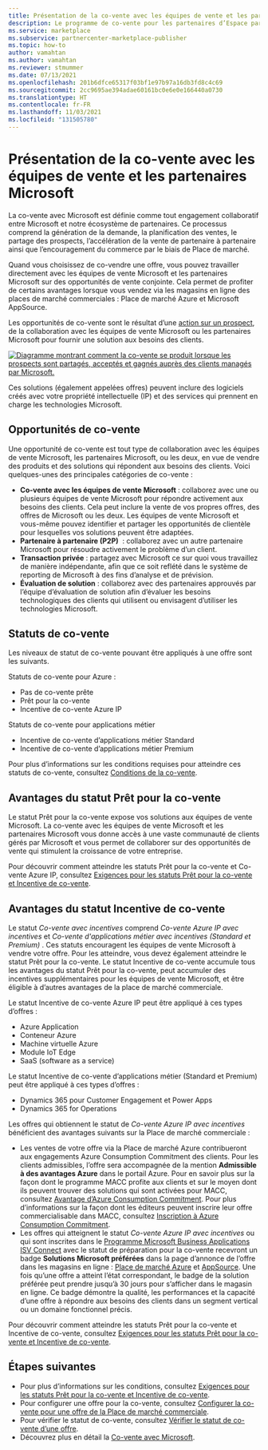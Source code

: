 ```yaml
---
title: Présentation de la co-vente avec les équipes de vente et les partenaires Microsoft
description: Le programme de co-vente pour les partenaires d’Espace partenaires Microsoft peut vous aider à atteindre une vaste clientèle et à générer de nouvelles ventes.
ms.service: marketplace
ms.subservice: partnercenter-marketplace-publisher
ms.topic: how-to
author: vamahtan
ms.author: vamahtan
ms.reviewer: stmummer
ms.date: 07/13/2021
ms.openlocfilehash: 201b6dfce65317f03bf1e97b97a16db3fd8c4c69
ms.sourcegitcommit: 2cc9695ae394adae60161bc0e6e0e166440a0730
ms.translationtype: HT
ms.contentlocale: fr-FR
ms.lasthandoff: 11/03/2021
ms.locfileid: "131505780"
---
```

# <a name="co-sell-with-microsoft-sales-teams-and-partners-overview"></a>Présentation de la co-vente avec les équipes de vente et les partenaires Microsoft

La co-vente avec Microsoft est définie comme tout engagement collaboratif entre Microsoft et notre écosystème de partenaires. Ce processus comprend la génération de la demande, la planification des ventes, le partage des prospects, l’accélération de la vente de partenaire à partenaire ainsi que l’encouragement du commerce par le biais de Place de marché.

Quand vous choisissez de co-vendre une offre, vous pouvez travailler directement avec les équipes de vente Microsoft et les partenaires Microsoft sur des opportunités de vente conjointe. Cela permet de profiter de certains avantages lorsque vous vendez via les magasins en ligne des places de marché commerciales : Place de marché Azure et Microsoft AppSource.

Les opportunités de co-vente sont le résultat d’une [action sur un prospect](./partner-center-portal/commercial-marketplace-get-customer-leads.md), de la collaboration avec les équipes de vente Microsoft ou les partenaires Microsoft pour fournir une solution aux besoins des clients.

[![Diagramme montrant comment la co-vente se produit lorsque les prospects sont partagés, acceptés et gagnés auprès des clients managés par Microsoft.](./media/marketplace-publishers-guide/marketplace-co-sell-v2.png)](./media/marketplace-publishers-guide/marketplace-co-sell-v2.png#lightbox)

Ces solutions (également appelées offres) peuvent inclure des logiciels créés avec votre propriété intellectuelle (IP) et des services qui prennent en charge les technologies Microsoft.

## <a name="co-sell-opportunities"></a>Opportunités de co-vente

Une opportunité de co-vente est tout type de collaboration avec les équipes de vente Microsoft, les partenaires Microsoft, ou les deux, en vue de vendre des produits et des solutions qui répondent aux besoins des clients. Voici quelques-unes des principales catégories de co-vente :

- **Co-vente avec les équipes de vente Microsoft** : collaborez avec une ou plusieurs équipes de vente Microsoft pour répondre activement aux besoins des clients. Cela peut inclure la vente de vos propres offres, des offres de Microsoft ou les deux. Les équipes de vente Microsoft et vous-même pouvez identifier et partager les opportunités de clientèle pour lesquelles vos solutions peuvent être adaptées.
- **Partenaire à partenaire (P2P)**  : collaborez avec un autre partenaire Microsoft pour résoudre activement le problème d’un client.
- **Transaction privée** : partagez avec Microsoft ce sur quoi vous travaillez de manière indépendante, afin que ce soit reflété dans le système de reporting de Microsoft à des fins d’analyse et de prévision.
- **Évaluation de solution** : collaborez avec des partenaires approuvés par l’équipe d’évaluation de solution afin d’évaluer les besoins technologiques des clients qui utilisent ou envisagent d’utiliser les technologies Microsoft.

## <a name="co-sell-statuses"></a>Statuts de co-vente

Les niveaux de statut de co-vente pouvant être appliqués à une offre sont les suivants.

Statuts de co-vente pour Azure :

- Pas de co-vente prête
- Prêt pour la co-vente
- Incentive de co-vente Azure IP

Statuts de co-vente pour applications métier
- Incentive de co-vente d’applications métier Standard
- Incentive de co-vente d’applications métier Premium  

Pour plus d’informations sur les conditions requises pour atteindre ces statuts de co-vente, consultez [Conditions de la co-vente](co-sell-requirements.md).

## <a name="benefits-of-co-sell-ready-status"></a>Avantages du statut Prêt pour la co-vente

Le statut Prêt pour la co-vente expose vos solutions aux équipes de vente Microsoft. La co-vente avec les équipes de vente Microsoft et les partenaires Microsoft vous donne accès à une vaste communauté de clients gérés par Microsoft et vous permet de collaborer sur des opportunités de vente qui stimulent la croissance de votre entreprise.

Pour découvrir comment atteindre les statuts Prêt pour la co-vente et Co-vente Azure IP, consultez [Exigences pour les statuts Prêt pour la co-vente et Incentive de co-vente](co-sell-requirements.md).

## <a name="benefits-of-co-sell-incentive-status"></a>Avantages du statut Incentive de co-vente

Le statut _Co-vente avec incentives_ comprend _Co-vente Azure IP avec incentives_ et _Co-vente d'applications métier avec incentives (Standard et Premium)_ . Ces statuts encouragent les équipes de vente Microsoft à vendre votre offre. Pour les atteindre, vous devez également atteindre le statut Prêt pour la co-vente. Le statut Incentive de co-vente accumule tous les avantages du statut Prêt pour la co-vente, peut accumuler des incentives supplémentaires pour les équipes de vente Microsoft, et être éligible à d’autres avantages de la place de marché commerciale.

Le statut Incentive de co-vente Azure IP peut être appliqué à ces types d’offres :

- Azure Application
- Conteneur Azure
- Machine virtuelle Azure
- Module IoT Edge
- SaaS (software as a service)

Le statut Incentive de co-vente d’applications métier (Standard et Premium) peut être appliqué à ces types d’offres :

- Dynamics 365 pour Customer Engagement et Power Apps
- Dynamics 365 for Operations

Les offres qui obtiennent le statut de _Co-vente Azure IP avec incentives_ bénéficient des avantages suivants sur la Place de marché commerciale :

- Les ventes de votre offre via la Place de marché Azure contribueront aux engagements Azure Consumption Commitment des clients. Pour les clients admissibles, l’offre sera accompagnée de la mention **Admissible à des avantages Azure** dans le portail Azure. Pour en savoir plus sur la façon dont le programme MACC profite aux clients et sur le moyen dont ils peuvent trouver des solutions qui sont activées pour MACC, consultez [Avantage d’Azure Consumption Commitment](/marketplace/azure-consumption-commitment-benefit). Pour plus d’informations sur la façon dont les éditeurs peuvent inscrire leur offre commercialisable dans MACC, consultez [Inscription à Azure Consumption Commitment](azure-consumption-commitment-enrollment.md).
- Les offres qui atteignent le statut _Co-vente Azure IP avec incentives_ ou qui sont inscrites dans le [Programme Microsoft Business Applications ISV Connect](business-applications-isv-program.md) avec le statut de préparation pour la co-vente recevront un badge **Solutions Microsoft préférées** dans la page d’annonce de l’offre dans les magasins en ligne : [Place de marché Azure](https://azuremarketplace.microsoft.com/) et [AppSource](https://appsource.microsoft.com/).  Une fois qu’une offre a atteint l’état correspondant, le badge de la solution préférée peut prendre jusqu’à 30 jours pour s’afficher dans le magasin en ligne. Ce badge démontre la qualité, les performances et la capacité d’une offre à répondre aux besoins des clients dans un segment vertical ou un domaine fonctionnel précis.

Pour découvrir comment atteindre les statuts Prêt pour la co-vente et Incentive de co-vente, consultez [Exigences pour les statuts Prêt pour la co-vente et Incentive de co-vente](co-sell-requirements.md).

## <a name="next-steps"></a>Étapes suivantes

- Pour plus d’informations sur les conditions, consultez [Exigences pour les statuts Prêt pour la co-vente et Incentive de co-vente](co-sell-requirements.md).
- Pour configurer une offre pour la co-vente, consultez [Configurer la co-vente pour une offre de la Place de marché commerciale](co-sell-configure.md).
- Pour vérifier le statut de co-vente, consultez [Vérifier le statut de co-vente d’une offre](co-sell-status.md).
- Découvrez plus en détail la [Co-vente avec Microsoft](https://partner.microsoft.com/membership/sell-with-microsoft).
